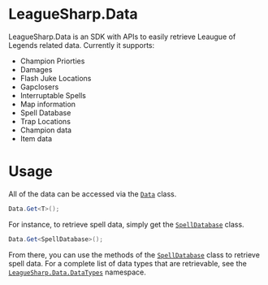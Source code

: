# LeagueSharp.Data

LeagueSharp.Data is an SDK with APIs to easily retrieve Leaugue of Legends related data. Currently it supports:

* Champion Priorties
* Damages
* Flash Juke Locations
* Gapclosers
* Interruptable Spells
* Map information
* Spell Database
* Trap Locations
* Champion data
* Item data

# Usage

All of the data can be accessed via the [`Data`](https://github.com/LeagueSharp/LeagueSharp.Data/blob/master/LeagueSharp.Data/Data.cs) class.

```csharp
Data.Get<T>();
```

For instance, to retrieve spell data, simply get the [`SpellDatabase`](https://github.com/LeagueSharp/LeagueSharp.Data/blob/master/LeagueSharp.Data/DataTypes/SpellDatabase.cs) class.

```csharp
Data.Get<SpellDatabase>();
```

From there, you can use the methods of the [`SpellDatabase`](https://github.com/LeagueSharp/LeagueSharp.Data/blob/master/LeagueSharp.Data/DataTypes/SpellDatabase.cs) class to retrieve spell data.
For a complete list of data types that are retrievable, see the [`LeagueSharp.Data.DataTypes`](https://github.com/LeagueSharp/LeagueSharp.Data/tree/master/LeagueSharp.Data/DataTypes) namespace.
